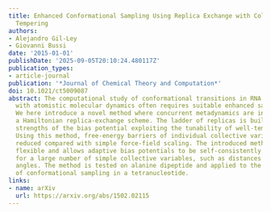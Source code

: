 ```yaml
---
title: Enhanced Conformational Sampling Using Replica Exchange with Collective-Variable
  Tempering
authors:
- Alejandro Gil-Ley
- Giovanni Bussi
date: '2015-01-01'
publishDate: '2025-09-05T20:10:24.480117Z'
publication_types:
- article-journal
publication: '*Journal of Chemical Theory and Computation*'
doi: 10.1021/ct5009087
abstract: The computational study of conformational transitions in RNA and proteins
  with atomistic molecular dynamics often requires suitable enhanced sampling techniques.
  We here introduce a novel method where concurrent metadynamics are integrated in
  a Hamiltonian replica-exchange scheme. The ladder of replicas is built with different
  strengths of the bias potential exploiting the tunability of well-tempered metadynamics.
  Using this method, free-energy barriers of individual collective variables are significantly
  reduced compared with simple force-field scaling. The introduced methodology is
  flexible and allows adaptive bias potentials to be self-consistently constructed
  for a large number of simple collective variables, such as distances and dihedral
  angles. The method is tested on alanine dipeptide and applied to the difficult problem
  of conformational sampling in a tetranucleotide.
links:
- name: arXiv
  url: https://arxiv.org/abs/1502.02115
---
```

